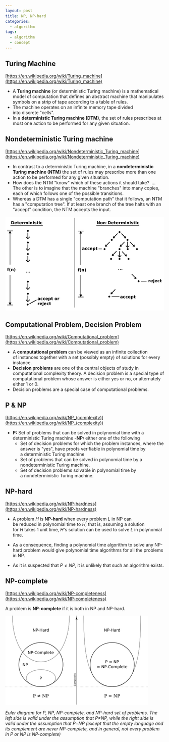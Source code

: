 ```yaml
---
layout: post
title: NP, NP-hard
categories:  
  - algorithm
tags:
  - algorithm
  - concept
---
```


## Turing Machine
[https://en.wikipedia.org/wiki/Turing_machine](https://en.wikipedia.org/wiki/Turing_machine)
- A **Turing machine** (or deterministic Turing machine) is a mathematical model of computation that defines an abstract machine that manipulates symbols on a strip of tape according to a table of rules.
- The machine operates on an infinite memory tape divided into discrete "cells".
- In a **deterministic Turing machine (DTM)**, the set of rules prescribes at most one action to be performed for any given situation.

## Nondeterministic Turing machine
[https://en.wikipedia.org/wiki/Nondeterministic_Turing_machine](https://en.wikipedia.org/wiki/Nondeterministic_Turing_machine)
- In contrast to a deterministic Turing machine, in a **nondeterministic Turing machine (NTM)** the set of rules may prescribe more than one action to be performed for any given situation.
- How does the NTM "know" which of these actions it should take?  … The other is to imagine that the machine "branches" into many copies, each of which follows one of the possible transitions.
- Whereas a DTM has a single "computation path" that it follows, an NTM has a "computation tree". If at least one branch of the tree halts with an "accept" condition, the NTM accepts the input.

![DTM vs NTM](../assets/fig/2021-12-13-np-np-hard/dtm_vs_ntm.png)

## Computational Problem, Decision Problem
[https://en.wikipedia.org/wiki/Computational_problem](https://en.wikipedia.org/wiki/Computational_problem)
- A **computational problem** can be viewed as an infinite collection of instances together with a set (possibly empty) of solutions for every instance.
- **Decision problems** are one of the central objects of study in computational complexity theory. A decision problem is a special type of computational problem whose answer is either yes or no, or alternately either 1 or 0.
- Decision problems are a special case of computational problems.

## P & NP
[https://en.wikipedia.org/wiki/NP_(complexity)](https://en.wikipedia.org/wiki/NP_(complexity))
- **P:** Set of problems that can be solved in polynomial time with a deterministic Turing machine
-**NP:** either one of the following
  - Set of decision problems for which the problem instances, where the answer is "yes", have proofs verifiable in polynomial time by a deterministic Turing machine
  - Set of problems that can be solved in polynomial time by a nondeterministic Turing machine. 
  - Set of decision problems solvable in polynomial time by a nondeterministic Turing machine.

## NP-hard
[https://en.wikipedia.org/wiki/NP-hardness](https://en.wikipedia.org/wiki/NP-hardness)

- A problem $H$ is **NP-hard** when every problem $L$ in NP can be reduced in polynomial time to $H$; that is, assuming a solution for $H$ takes 1 unit time, $H$'s solution can be used to solve $L$ in polynomial time.

- As a consequence, finding a polynomial time algorithm to solve any NP-hard problem would give polynomial time algorithms for all the problems in NP.

- As it is suspected that $P \neq NP$, it is unlikely that such an algorithm exists.

## NP-complete
[https://en.wikipedia.org/wiki/NP-completeness](https://en.wikipedia.org/wiki/NP-completeness)

A problem is **NP-complete** if it is both in NP and NP-hard.

![P vs NP](../assets/fig/2021-12-13-np-np-hard/p_vs_np.png)

*Euler diagram for P, NP, NP-complete, and NP-hard set of problems. The left side is valid under the assumption that P≠NP, while the right side is valid under the assumption that P=NP (except that the empty language and its complement are never NP-complete, and in general, not every problem in P or NP is NP-complete)*




